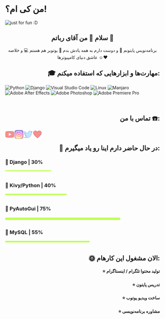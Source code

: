 # من کی ام؟!

<img src="https://user-images.githubusercontent.com/109177330/185677384-768d2e18-015e-46c6-956e-2a5dfc655676.svg" alt="just for fun :D">

<h2 align="center">سلام 👋 من آقای رباتم 🤖</h2>
<p align="center">برنامه‌نویس پایتونم 🐍 و دوست دارم به همه یادش بدم 🎯 یوتوبر هم هستم 💻 و خلاصه عاشق دنیای کامپیوترها ☺️❤️</p>

<h2 align="right">🎓 مهارت‌ها و ابزارهایی که استفاده میکنم:</h2>

![Python](https://img.shields.io/badge/python-3670A0?style=for-the-badge&logo=python&logoColor=ffdd54) ![Django](https://img.shields.io/badge/django-%23092E20.svg?style=for-the-badge&logo=django&logoColor=white) ![Visual Studio Code](https://img.shields.io/badge/Visual%20Studio%20Code-0078d7.svg?style=for-the-badge&logo=visual-studio-code&logoColor=white) ![Linux](https://img.shields.io/badge/Linux-FCC624?style=for-the-badge&logo=linux&logoColor=black) ![Manjaro](https://img.shields.io/badge/Manjaro-35BF5C?style=for-the-badge&logo=Manjaro&logoColor=white) ![Adobe After Effects](https://img.shields.io/badge/Adobe%20After%20Effects-9999FF.svg?style=for-the-badge&logo=Adobe%20After%20Effects&logoColor=white) ![Adobe Photoshop](https://img.shields.io/badge/adobe%20photoshop-%2331A8FF.svg?style=for-the-badge&logo=adobe%20photoshop&logoColor=white) ![Adobe Premiere Pro](https://img.shields.io/badge/Adobe%20Premiere%20Pro-9999FF.svg?style=for-the-badge&logo=Adobe%20Premiere%20Pro&logoColor=white)

<br>
<h2 align="right">تماس با من ☎️:</h2>
<a href="https://www.youtube.com/channel/UCvAMWdwUsplcY_5bcIbBDOQ"><img align="left" src="https://github.com/imrrobat/imrrobat/blob/main/images/youtube.png?raw=true" alt="YouTube"></a> <a href="https://www.instagram.com/learnpy/"><img align="left" src="https://github.com/imrrobat/imrrobat/blob/main/images/instagram.png?raw=true" alt="Instagram"></a> <a href="https://twitter.com/imrrobat"><img align="left" src="https://github.com/imrrobat/imrrobat/blob/main/images/twitter.png?raw=true" alt="Twitter"></a> <a href="http://icodeacademy.ir/"><img align="left" src="https://github.com/imrrobat/imrrobat/blob/main/images/favorite.png?raw=true" alt="Website"></a>
<br>
<h2 align="right">🌱 در حال حاضر دارم اینا رو یاد میگیرم:</h2>
<h3 align="left">🔮 Django | 30%</h3><img align="left" src="https://raw.githubusercontent.com/imrrobat/imrrobat/main/images/bar.png" width="150px">
<br>
<h3 align="left">🔮 Kivy/Python | 40%</h3><img align="left" src="https://raw.githubusercontent.com/imrrobat/imrrobat/main/images/bar.png" width="200px">
<br>
<h3 align="left">🔮 PyAutoGui | 75%</h3><img align="left" src="https://raw.githubusercontent.com/imrrobat/imrrobat/main/images/bar.png" width="375px">
<br>
<h3 align="left">🔮 MySQL | 55%</h3><img align="left" src="https://raw.githubusercontent.com/imrrobat/imrrobat/main/images/bar.png" width="275px">
<br>

<h2 align="right">🌞 الان مشغول این کارهام: </h2>
<h4 align="right">⭐️ تولید محتوا تلگرام / اینستاگرام</h4>
<h4 align="right">⭐️ تدریس پایتون</h4>
<h4 align="right">⭐️ ساخت ویدیو یوتوب</h4>
<h4 align="right">⭐️ مشاوره برنامه‌نویسی</h4>



